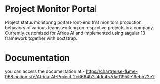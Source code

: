 # Project Monitor Portal
Project status monitoring portal Front-end that monitors production behaviors of various teams working on respective projects in a company. Currently customized for Africa AI and implemented using angular 13 framework together with bootstrap.

# Documentation
you can access the documentation at:-
https://chartreuse-flame-068.notion.site/Africa-AI-Project-2c6684b2a4dc457da01950e19ebb22e2
